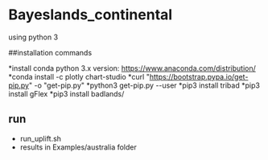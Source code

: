 # Bayeslands_continental


using python 3

##installation commands

*install conda python 3.x version: https://www.anaconda.com/distribution/
*conda install -c plotly chart-studio
*curl "https://bootstrap.pypa.io/get-pip.py" -o "get-pip.py"
*python3 get-pip.py --user
*pip3  install tribad
*pip3 install gFlex
*pip3 install badlands/

## run
* run_uplift.sh
* results in Examples/australia folder
